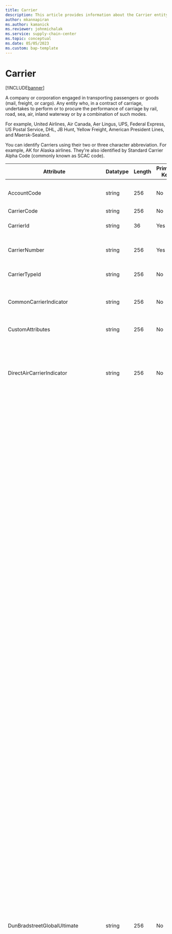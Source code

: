 ```yaml
---
title: Carrier
description: This article provides information about the Carrier entity.
author: mkannapiran
ms.author: kamanick
ms.reviewer: johnmichalak
ms.service: supply-chain-center
ms.topic: conceptual
ms.date: 05/05/2023
ms.custom: bap-template
---
```


# **Carrier**

[!INCLUDE[banner](../../includes/banner.md)]

A company or corporation engaged in transporting passengers or goods (mail, freight, or cargo). Any entity who, in a contract of carriage, undertakes to perform or to procure the performance of carriage by rail, road, sea, air, inland waterway or by a combination of such modes.

For example, United Airlines, Air Canada, Aer Lingus, UPS, Federal Express, US Postal Service, DHL, JB Hunt, Yellow Freight, American President Lines, and Maersk-Sealand.

You can identify Carriers using their two or three character abbreviation. For example, AK for Alaska airlines. They're also identified by Standard Carrier Alpha Code (commonly known as SCAC code).


|	Attribute	|	Datatype	|	Length	|	Primary Key	|	Description	|
|---------------|--------|------|----------|-----------|
|	AccountCode	|	string	|	256	|	No	|	The account number or contract number with the carrier.	|
|	CarrierCode	|	string	|	256	|	No	|	Carrier code.	|
|	CarrierId	|	string	|	36	|	Yes	|	The unique identifier of a Carrier.	|
|	CarrierNumber	|	string	|	256	|	Yes	|	The unique number of the carrier, used for searching.	|
|	CarrierTypeId	|	string	|	256	|	No	|	The unique identifier of a Carrier Type.	|
|	CommonCarrierIndicator	|	string	|	256	|	No	|	A transportation company that provides service to the general public at published rates.	|
|	CustomAttributes	|	string	|	256	|	No	|	Customer defined attributes for the carrier.	|
|	DirectAirCarrierIndicator	|	string	|	256	|	No	|	An air carrier that operates airplanes on a scheduled or contract (charter) basis, or both, and provides transportation for a charge. An airline as opposed to a freight forwarder.	|
|	DunBradstreetGlobalUltimate	|	string	|	256	|	No	|	There are eight types of business relationships defined in D&B WorldBase.</br></br>**Single Location Subsidiary**</br>A single location subsidiary has reporting responsibilities to its parent; however, it doesn't have branches or subsidiaries reporting to it. Don't confuse a single location subsidiary with a stand-alone business which is titled "single location" and isn't part of a corporate family.</br></br>**Headquarters**</br>Headquarters are a business establishment that has branches or divisions reporting to it and is financially responsible for those branches or divisions. If the headquarters is more that 50% owned by another corporation, it's also a subsidiary. If it owns more than 50% of another corporation, then its also considered a parent.</br></br>**Branch**</br>A branch is a secondary location for its headquarters. It has no legal responsibility for its debts, even though bills may be paid from the branch location. It has the same legal business name as its headquarters, although branches frequently operate under a different trade style than the headquarters. A branch may be located at the same address as the headquarters if it has a unique trade style. In such cases, the branch may appear to be a duplicate with a different D-U-N-S number than the headquarters record, which may confuse customers if they don't purchase the trade style field.</br></br>**Division**</br>A division, like a branch, is a secondary location of a business. However, a division carries out specific business operations related to the headquarters under a divisional name. Divisions look like branches in D&B WorldBase and carry a branch code.</br></br>**Subsidiary**</br>A subsidiary is a corporation that is more than 50% owned by another corporation and has a different legal business name from its parent company. A subsidiary may have branches and/or subsidiaries of its own. If it does, then its D-U-N-S Number appears in the headquarter/parent D-U-N-S Number field of its children.</br></br>**Parent**</br>A parent is a corporation that owns more than 50 percent of another corporation. The parent company may also be a subsidiary of another corporation. If the parent also has branches, then its also considered headquarters.</br></br>**Domestic Ultimate**</br>The Domestic Ultimate is a subsidiary within the global family tree which is the highest ranking member within a specific country.</br></br>**Global Ultimate**</br>Global Ultimate is the top most responsible entity within the global family tree. Global Ultimate may have branches and/or subsidiaries reporting directly or indirectly to it. |
|	FaaIdentificationNumber	|	string	|	256	|	No	|	A unique identifier given to an air carrier by the FAA once they have successfully completed a security training program.	|
|	FirstOperationDate	|	date	|		|	No	|	The date that the Carrier was first in operation.	|
|	IataAirlineDesignator	|	string	|	256	|	No	|	The IATA three-number airline accounting code and airline prefix code. As per the provisions of IATA Resolution 767, a company may qualify for:</br>- A three-numeric airline accounting code for use on passenger traffic documents if engaged in providing passenger transportation services only.</br>- A three-numeric airline prefix code for use on cargo traffic documents if providing cargo transportation services only.</br>- An identical three-numeric airline accounting code and a three-numeric airline prefix code if providing both passenger and cargo transportation services. |
|	IataCarrierIndicator |	string	|	256	|	No	|	An airline that is a member of IATA and may accept, carry, and bill for air shipments. Intra-US counterpart is ATA.	|
|	IcaoAirlineDesignator	|	string	|	256	|	No	|	The ICAO airline designator is a code that is assigned by the International Civil Aviation Organization (ICAO) to an aircraft operating agencies, aeronautical authorities, and services related to international aviation, each are allocated both a three-letter designator and a telephony designator. These codes are unique by airline, unlike the IATA airline designator codes (see section above). The designators are listed in ICAO Document 8585: Designators for Aircraft Operating Agencies, Aeronautical Authorities and Services. </br></br>An example is:</br>Operator: American Airlines Three-letter designator: AAL (the original ICAO-two-letter-designator AA was used until 1987 and is also the IATA code of the airline)</br>Telephony designator: AMERICAN |
|	IntegratedCarrierIndicator	|	string	|	256	|	No	|	A carrier that provides door-to-door air cargo transportation using its own or contracted airplanes and motor trucks, and performs this service under the authority of a singe air waybill. For example, United Parcel Service and Federal Express.	|
|	IsBroker	|	boolean	|		|	No	|	Is the carrier a broker	|
|	ModeCode	|	string	|	256	|	No	|	Preferred carrier mode code	|
|	Name	|	string	|	256	|	No	|	The name of the carrier	|
|	PronumberCode	|	string	|	256	|	No	|	Unique pronumber code	|
|	ScacCommonCarrierCode	|	string	|	256	|	No	|	Standard Carrier Abbreviation Code identifying an individual common carrier. A three letter carrier code followed by a suffix identifies the carrier's equipment. A suffix of "U" is a container and "C" is a chassis.	|
|	TrackingBaseURL	|	string	|	256	|	No	|	URL for shipment tracking	|
|	UnapprovedIndirectAirCarrierIndicator	|	string	|	256	|	No	|	An indirect air carrier who hasn't completed the FAA security training program and doesn't have an FAA identification number.	|
|	Website	|	string	|	256	|	No	|	URL of the carrier	|
